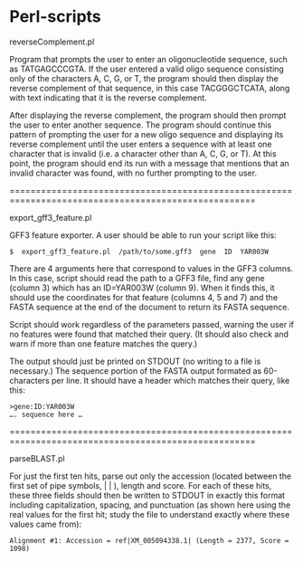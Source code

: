 # Perl-scripts

reverseComplement.pl

Program that prompts the user to enter an oligonucleotide sequence, such as TATGAGCCCGTA. 
If the user entered a valid oligo sequence consisting only of the characters A, C, G, or T, 
the program should then display the reverse complement of that sequence, in this case TACGGGCTCATA, 
along with text indicating that it is the reverse complement.

After displaying the reverse complement, the program should then prompt the user to enter another sequence. 
The program should continue this pattern of prompting the user for a new oligo sequence and displaying 
its reverse complement until the user enters a sequence with at least one character that is invalid 
(i.e. a character other than A, C, G, or T). At this point, the program should end its run with 
a message that mentions that an invalid character was found, with no further prompting to the user.

=====================================================================================================

export_gff3_feature.pl

GFF3 feature exporter.  A user should be able to run your script like this:

	$  export_gff3_feature.pl  /path/to/some.gff3  gene  ID  YAR003W

There are 4 arguments here that correspond to values in the GFF3 columns.  In this case, script should read the path to a GFF3 file, find any gene (column 3) which has an ID=YAR003W (column 9).   When it finds this, it should use the coordinates for that feature (columns 4, 5 and 7) and the FASTA sequence at the end of the document to return its FASTA sequence.

Script should work regardless of the parameters passed, warning the user if no features were found that matched their query.  (It should also check and warn if more than one feature matches the query.)

The output should just be printed on STDOUT (no writing to a file is necessary.) The sequence portion of the FASTA output formated as 60-characters per line. It should have a header which matches their query, like this:

	>gene:ID:YAR003W
	…. sequence here …


=====================================================================================================

parseBLAST.pl

For just the first ten hits, parse out only the accession (located between the first set of pipe symbols, | | ), length and score. For each of these hits, these three fields should then be written to STDOUT in exactly this format including capitalization, spacing, and punctuation (as shown here using the real values for the first hit; study the file to understand exactly where these values came from):

	Alignment #1: Accession = ref|XM_005094338.1| (Length = 2377, Score = 1098)

